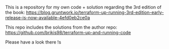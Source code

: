 This is a repository for my own code + solution regarding the 3rd edition of the book: https://blog.gruntwork.io/terraform-up-running-3rd-edition-early-release-is-now-available-4efd0eb2ce0a

This repo includes the solutions from the author repo: https://github.com/brikis98/terraform-up-and-running-code

Please have a look there !s